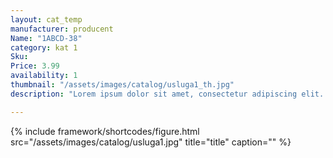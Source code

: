 ```yaml
---
layout: cat_temp
manufacturer: producent
Name: "1ABCD-38"
category: kat 1
Sku:
Price: 3.99
availability: 1
thumbnail: "/assets/images/catalog/usluga1_th.jpg"
description: "Lorem ipsum dolor sit amet, consectetur adipiscing elit. Suspendisse vitae nisl pulvinar, eleifend augue in, ultricies purus. Sed rutrum mi a magna ornare feugiat sit amet quis tortor. "

---
```



{% include framework/shortcodes/figure.html src="/assets/images/catalog/usluga1.jpg" title="title" caption="" %}